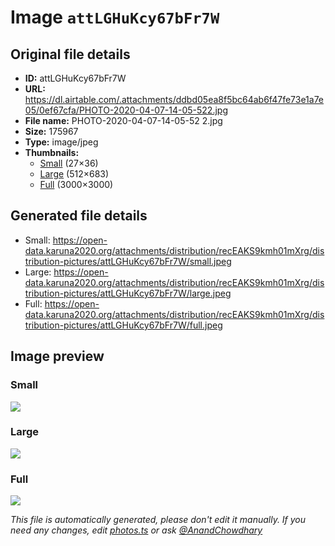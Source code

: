 # Image `attLGHuKcy67bFr7W`

## Original file details

- **ID:** attLGHuKcy67bFr7W
- **URL:** https://dl.airtable.com/.attachments/ddbd05ea8f5bc64ab6f47fe73e1a7e05/0ef67cfa/PHOTO-2020-04-07-14-05-522.jpg
- **File name:** PHOTO-2020-04-07-14-05-52 2.jpg
- **Size:** 175967
- **Type:** image/jpeg
- **Thumbnails:**
  - [Small](https://dl.airtable.com/.attachmentThumbnails/1f71513b63a93d6c24a5892af8068203/a3a8e87c) (27×36)
  - [Large](https://dl.airtable.com/.attachmentThumbnails/951dacfa1563423bb9b667c7cf8ab1eb/050c877f) (512×683)
  - [Full](https://dl.airtable.com/.attachmentThumbnails/b99f3eef0cf104fe2ad67f90de4b9ed6/eacf618d) (3000×3000)

## Generated file details

- Small: https://open-data.karuna2020.org/attachments/distribution/recEAKS9kmh01mXrg/distribution-pictures/attLGHuKcy67bFr7W/small.jpeg
- Large: https://open-data.karuna2020.org/attachments/distribution/recEAKS9kmh01mXrg/distribution-pictures/attLGHuKcy67bFr7W/large.jpeg
- Full: https://open-data.karuna2020.org/attachments/distribution/recEAKS9kmh01mXrg/distribution-pictures/attLGHuKcy67bFr7W/full.jpeg

## Image preview

### Small

![](https://open-data.karuna2020.org/attachments/distribution/recEAKS9kmh01mXrg/distribution-pictures/attLGHuKcy67bFr7W/small.jpeg)

### Large

![](https://open-data.karuna2020.org/attachments/distribution/recEAKS9kmh01mXrg/distribution-pictures/attLGHuKcy67bFr7W/large.jpeg)

### Full

![](https://open-data.karuna2020.org/attachments/distribution/recEAKS9kmh01mXrg/distribution-pictures/attLGHuKcy67bFr7W/full.jpeg)

_This file is automatically generated, please don't edit it manually. If you need any changes, edit [photos.ts](/photos.ts) or ask [@AnandChowdhary](https://github.com/AnandChowdhary)_

